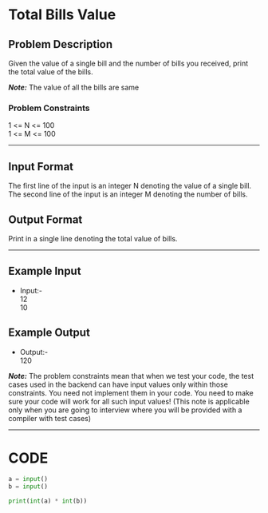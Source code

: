 # Total Bills Value

## Problem Description
Given the value of a single bill and the number of bills you received, print the total value of the bills. 

***Note:*** The value of all the bills are same

### Problem Constraints
1 <= N <= 100 </br>
1 <= M <= 100

---

## Input Format
The first line of the input is an integer N denoting the value of a single bill. </br>
The second line of the input is an integer M denoting the number of bills.

## Output Format
Print in a single line denoting the total value of bills.

---

## Example Input
- Input:- </br>
12 </br>
10

## Example Output 
- Output:- </br>
120

***Note:*** The problem constraints mean that when we test your code, the test cases used in the backend can have input values only within those constraints. 
You need not implement them in your code. You need to make sure your code will work for all such input values! (This note is applicable only when you are going to interview where you will be provided with a compiler with test cases)

---

# CODE

```python
a = input()
b = input()

print(int(a) * int(b))
```

